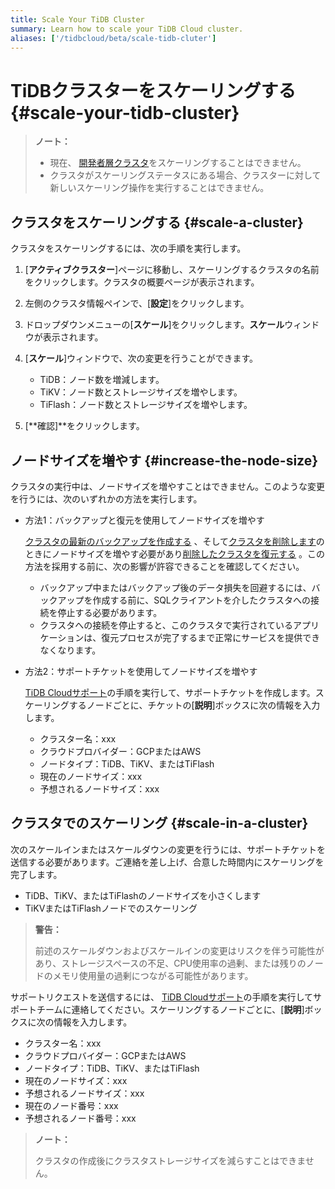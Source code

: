 ```yaml
---
title: Scale Your TiDB Cluster
summary: Learn how to scale your TiDB Cloud cluster.
aliases: ['/tidbcloud/beta/scale-tidb-cluter']
---
```


# TiDBクラスターをスケーリングする {#scale-your-tidb-cluster}

> **ノート：**
>
> -   現在、 [開発者層クラスタ](/tidb-cloud/select-cluster-tier.md#developer-tier)をスケーリングすることはできません。
> -   クラスタがスケーリングステータスにある場合、クラスターに対して新しいスケーリング操作を実行することはできません。

## クラスタをスケーリングする {#scale-a-cluster}

クラスタをスケーリングするには、次の手順を実行します。

1.  [**アクティブクラスター**]ページに移動し、スケーリングするクラスタの名前をクリックします。クラスタの概要ページが表示されます。

2.  左側のクラスタ情報ペインで、[**設定**]をクリックします。

3.  ドロップダウンメニューの[**スケール**]をクリックします。<strong>スケール</strong>ウィンドウが表示されます。

4.  [**スケール**]ウィンドウで、次の変更を行うことができます。

    -   TiDB：ノード数を増減します。
    -   TiKV：ノード数とストレージサイズを増やします。
    -   TiFlash：ノード数とストレージサイズを増やします。

5.  [**確認]**をクリックします。

## ノードサイズを増やす {#increase-the-node-size}

クラスタの実行中は、ノードサイズを増やすことはできません。このような変更を行うには、次のいずれかの方法を実行します。

-   方法1：バックアップと復元を使用してノードサイズを増やす

    [クラスタの最新のバックアップを作成する](/tidb-cloud/backup-and-restore.md#manual-backup) 、そして[クラスタを削除します](/tidb-cloud/delete-tidb-cluster.md)のときにノードサイズを増やす必要があり[削除したクラスタを復元する](/tidb-cloud/backup-and-restore.md#restore-a-deleted-cluster) 。この方法を採用する前に、次の影響が許容できることを確認してください。

    -   バックアップ中またはバックアップ後のデータ損失を回避するには、バックアップを作成する前に、SQLクライアントを介したクラスタへの接続を停止する必要があります。
    -   クラスタへの接続を停止すると、このクラスタで実行されているアプリケーションは、復元プロセスが完了するまで正常にサービスを提供できなくなります。

-   方法2：サポートチケットを使用してノードサイズを増やす

    [TiDB Cloudサポート](/tidb-cloud/tidb-cloud-support.md)の手順を実行して、サポートチケットを作成します。スケーリングするノードごとに、チケットの[**説明**]ボックスに次の情報を入力します。

    -   クラスター名：xxx
    -   クラウドプロバイダー：GCPまたはAWS
    -   ノードタイプ：TiDB、TiKV、またはTiFlash
    -   現在のノードサイズ：xxx
    -   予想されるノードサイズ：xxx

## クラスタでのスケーリング {#scale-in-a-cluster}

次のスケールインまたはスケールダウンの変更を行うには、サポートチケットを送信する必要があります。ご連絡を差し上げ、合意した時間内にスケーリングを完了します。

-   TiDB、TiKV、またはTiFlashのノードサイズを小さくします
-   TiKVまたはTiFlashノードでのスケーリング

> **警告：**
>
> 前述のスケールダウンおよびスケールインの変更はリスクを伴う可能性があり、ストレージスペースの不足、CPU使用率の過剰、または残りのノードのメモリ使用量の過剰につながる可能性があります。

サポートリクエストを送信するには、 [TiDB Cloudサポート](/tidb-cloud/tidb-cloud-support.md)の手順を実行してサポートチームに連絡してください。スケーリングするノードごとに、[**説明**]ボックスに次の情報を入力します。

-   クラスター名：xxx
-   クラウドプロバイダー：GCPまたはAWS
-   ノードタイプ：TiDB、TiKV、またはTiFlash
-   現在のノードサイズ：xxx
-   予想されるノードサイズ：xxx
-   現在のノード番号：xxx
-   予想されるノード番号：xxx

> **ノート：**
>
> クラスタの作成後にクラスタストレージサイズを減らすことはできません。
